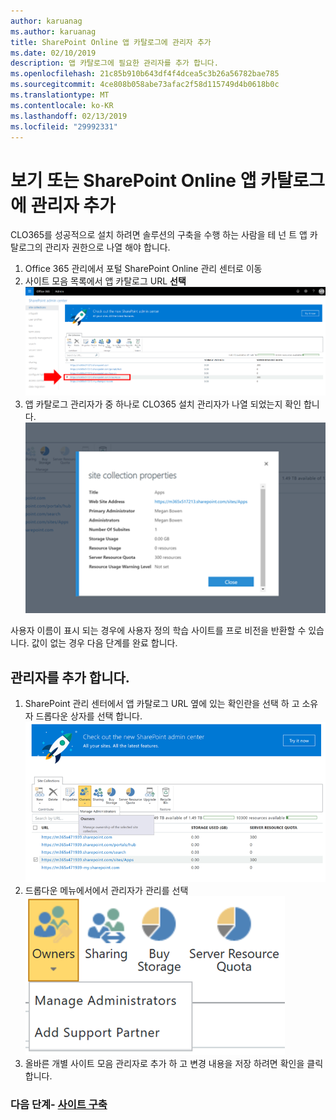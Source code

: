 ```yaml
---
author: karuanag
ms.author: karuanag
title: SharePoint Online 앱 카탈로그에 관리자 추가
ms.date: 02/10/2019
description: 앱 카탈로그에 필요한 관리자를 추가 합니다.
ms.openlocfilehash: 21c85b910b643df4f4dcea5c3b26a56782bae785
ms.sourcegitcommit: 4ce808b058abe73afac2f58d115749d4b0618b0c
ms.translationtype: MT
ms.contentlocale: ko-KR
ms.lasthandoff: 02/13/2019
ms.locfileid: "29992331"
---
```

# <a name="view-or-add-an-administrator-to-your-sharepoint-online-app-catalog"></a>보기 또는 SharePoint Online 앱 카탈로그에 관리자 추가

CLO365를 성공적으로 설치 하려면 솔루션의 구축을 수행 하는 사람을 테 넌 트 앱 카탈로그의 관리자 권한으로 나열 해야 합니다.

1. Office 365 관리에서 포털 SharePoint Online 관리 센터로 이동
1. 사이트 모음 목록에서 앱 카탈로그 URL **선택** ![appadmin_url.png](media/appadmin_url.png)
1. 앱 카탈로그 관리자가 중 하나로 CLO365 설치 관리자가 나열 되었는지 확인 합니다. ![appadmin_dialog.png](media/appadmin_dialog.png)

사용자 이름이 표시 되는 경우에 사용자 정의 학습 사이트를 프로 비전을 반환할 수 있습니다.  값이 없는 경우 다음 단계를 완료 합니다. 

## <a name="add-an-administrator"></a>관리자를 추가 합니다.

1. SharePoint 관리 센터에서 앱 카탈로그 URL 옆에 있는 확인란을 선택 하 고 소유자 드롭다운 상자를 선택 합니다. ![appadmin_owner.png](media/appadmin_owner.png)
1. 드롭다운 메뉴에서에서 관리자가 관리를 선택 ![appadmin_owner.png](media/appadmin_manage.png)
1. 올바른 개별 사이트 모음 관리자로 추가 하 고 변경 내용을 저장 하려면 확인을 클릭 합니다.

### <a name="next-steps---site-provisioninginstallsitepackagemd"></a>다음 단계- [사이트 구축](installsitepackage.md)
